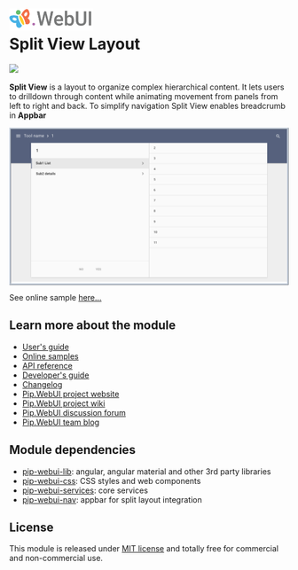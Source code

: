# <img src="https://github.com/pip-webui/pip-webui/raw/master/doc/Logo.png" alt="Pip.WebUI Logo" style="max-width:30%"> <br/> Split View Layout

![](https://img.shields.io/badge/license-MIT-blue.svg)

**Split View** is a layout to organize complex hierarchical content. It lets users to drilldown through content while animating movement from panels from left to right and back. To simplify navigation Split View enables breadcrumb in **Appbar**

<a href="https://github.com/pip-webui/pip-webui-split/raw/master/doc/images/img-split-view-layout.png" style="border: 3px ridge #c8d2df; margin: 0 auto; display: inline-block">
    <img src="https://github.com/pip-webui/pip-webui-split/raw/master/doc/images/img-split-view-layout.png"/>
</a>

See online sample [here...](http://webui.pipdevs.com/pip-webui-split/split/index.html)


## Learn more about the module

- [User's guide](https://github.com/pip-webui/pip-webui-split/blob/master/doc/UsersGuide.md)
- [Online samples](http://webui.pipdevs.com/pip-webui-split/index.html)
- [API reference](http://webui-api.pipdevs.com/pip-webui-split/index.html)
- [Developer's guide](https://github.com/pip-webui/pip-webui-split/blob/master/doc/DevelopersGuide.md)
- [Changelog](https://github.com/pip-webui/pip-webui-split/blob/master/CHANGELOG.md)
- [Pip.WebUI project website](http://www.pipwebui.org)
- [Pip.WebUI project wiki](https://github.com/pip-webui/pip-webui/wiki)
- [Pip.WebUI discussion forum](https://groups.google.com/forum/#!forum/pip-webui)
- [Pip.WebUI team blog](https://pip-webui.blogspot.com/)

## <a name="dependencies"></a>Module dependencies

* [pip-webui-lib](https://github.com/pip-webui/pip-webui-lib): angular, angular material and other 3rd party libraries
* [pip-webui-css](https://github.com/pip-webui/pip-webui-css): CSS styles and web components
* [pip-webui-services](https://github.com/pip-webui/pip-webui-services): core services
* [pip-webui-nav](https://github.com/pip-webui/pip-webui-nav): appbar for split layout integration

## <a name="license"></a>License

This module is released under [MIT license](License) and totally free for commercial and non-commercial use.
